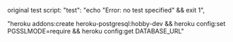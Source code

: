 original test script: "test": "echo \"Error: no test specified\" && exit 1",

"heroku addons:create heroku-postgresql:hobby-dev && heroku config:set PGSSLMODE=require && heroku config:get DATABASE_URL"
